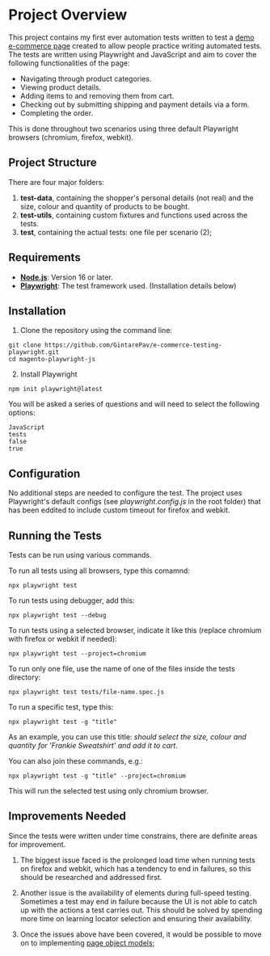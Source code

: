 # Project Overview

This project contains my first ever automation tests written to test a [demo e-commerce page](https://magento.softwaretestingboard.com/) created to allow people practice writing automated tests. The tests are written using Playwright and JavaScript and aim to cover the following functionalities of the page:

- Navigating through product categories.
- Viewing product details.
- Adding items to and removing them from cart.
- Checking out by submitting shipping and payment details via a form.
- Completing the order.

This is done throughout two scenarios using three default Playwright browsers (chromium, firefox, webkit).

## Project Structure

There are four major folders:

1. **test-data**, containing the shopper's personal details (not real) and the size, colour and quantity of products to be bought.
2. **test-utils**, containing custom fixtures and functions used across the tests.
3. **test**, containing the actual tests: one file per scenario (2);

## Requirements

- **[Node.js](https://nodejs.org/en)**: Version 16 or later.
- **[Playwright](https://playwright.dev/docs/intro)**: The test framework used. (Installation details below)

## Installation

1. Clone the repository using the command line:

```
git clone https://github.com/GintarePav/e-commerce-testing-playwright.git
cd magento-playwright-js
```

2. Install Playwright

```
npm init playwright@latest
```

You will be asked a series of questions and will need to select the following options:

```
JavaScript
tests
false
true
```

## Configuration

No additional steps are needed to configure the test. The project uses Playwright's default configs (see _playwright.config.js_ in the root folder) that has been eddited to include custom timeout for firefox and webkit.

## Running the Tests

Tests can be run using various commands.

To run all tests using all browsers, type this comamnd:

```
npx playwright test
```

To run tests using debugger, add this:

```
npx playwright test --debug
```

To run tests using a selected browser, indicate it like this (replace chromium with firefox or webkit if needed):

```
npx playwright test --project=chromium
```

To run only one file, use the name of one of the files inside the tests directory:

```
npx playwright test tests/file-name.spec.js
```

To run a specific test, type this:

```
npx playwright test -g "title"
```

As an example, you can use this title: _should select the size, colour and quantity for 'Frankie Sweatshirt' and add it to cart_.

You can also join these commands, e.g.:

```
npx playwright test -g "title" --project=chromium
```

This will run the selected test using only chromium browser.

## Improvements Needed

Since the tests were written under time constrains, there are definite areas for improvement.

1. The biggest issue faced is the prolonged load time when running tests on firefox and webkit, which has a tendency to end in failures, so this should be researched and addressed first.

1. Another issue is the availability of elements during full-speed testing. Sometimes a test may end in failure because the UI is not able to catch up with the actions a test carries out. This should be solved by spending more time on learning locator selection and ensuring their availability.

1. Once the issues above have been covered, it would be possible to move on to implementing [page object models](https://playwright.dev/docs/pom);

